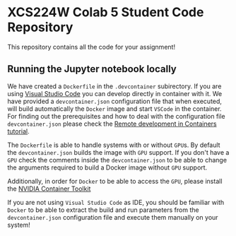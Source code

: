 # XCS224W Colab 5 Student Code Repository
This repository contains all the code for your assignment!
## Running the Jupyter notebook locally

We have created a `Dockerfile` in the `.devcontainer` subirectory. 
If you are using [Visual Studio Code](https://code.visualstudio.com/) 
you can develop directly in container with it. We have provided a 
 `devcontainer.json` configuration file that when executed, will
 build automatically the `Docker` image and start `VSCode` in the container.
 For finding out the prerequisites and how to deal with the configuration file 
 `devcontainer.json` please check the [Remote development in Containers tutorial](https://code.visualstudio.com/docs/remote/containers-tutorial).

 The `Dockerfile` is able to handle systems with or without `GPU`s. By default the 
 `devcontainer.json` builds the image with `GPU` support. If you don't have a `GPU`
 check the comments inside the `devcontainer.json` to be able to change the arguments
 required to build a Docker image without `GPU` support.

 Additionally, in order for `Docker` to be able to access the `GPU`, please install the 
 [NVIDIA Container Toolkit](https://docs.nvidia.com/datacenter/cloud-native/container-toolkit/install-guide.html#setting-up-nvidia-container-toolkit)

 If you are not using `Visual Studio Code` as IDE, you should be familiar with `Docker` 
 to be able to extract the build and run parameters from the `devcontainer.json` configuration file
 and execute them manually on your system! 